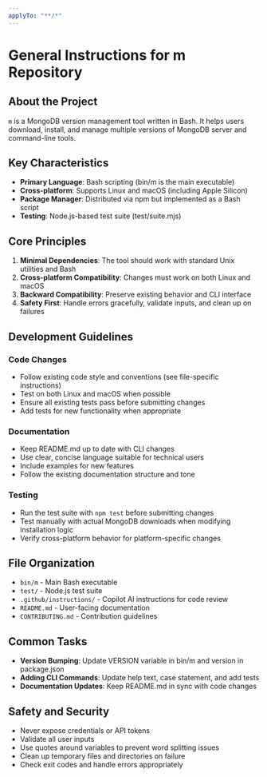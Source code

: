 ```yaml
---
applyTo: "**/*"
---
```


# General Instructions for m Repository

## About the Project

`m` is a MongoDB version management tool written in Bash. It helps users download, install, and manage multiple versions of MongoDB server and command-line tools.

## Key Characteristics

- **Primary Language**: Bash scripting (bin/m is the main executable)
- **Cross-platform**: Supports Linux and macOS (including Apple Silicon)
- **Package Manager**: Distributed via npm but implemented as a Bash script
- **Testing**: Node.js-based test suite (test/suite.mjs)

## Core Principles

1. **Minimal Dependencies**: The tool should work with standard Unix utilities and Bash
2. **Cross-platform Compatibility**: Changes must work on both Linux and macOS
3. **Backward Compatibility**: Preserve existing behavior and CLI interface
4. **Safety First**: Handle errors gracefully, validate inputs, and clean up on failures

## Development Guidelines

### Code Changes

- Follow existing code style and conventions (see file-specific instructions)
- Test on both Linux and macOS when possible
- Ensure all existing tests pass before submitting changes
- Add tests for new functionality when appropriate

### Documentation

- Keep README.md up to date with CLI changes
- Use clear, concise language suitable for technical users
- Include examples for new features
- Follow the existing documentation structure and tone

### Testing

- Run the test suite with `npm test` before submitting changes
- Test manually with actual MongoDB downloads when modifying installation logic
- Verify cross-platform behavior for platform-specific changes

## File Organization

- `bin/m` - Main Bash executable
- `test/` - Node.js test suite
- `.github/instructions/` - Copilot AI instructions for code review
- `README.md` - User-facing documentation
- `CONTRIBUTING.md` - Contribution guidelines

## Common Tasks

- **Version Bumping**: Update VERSION variable in bin/m and version in package.json
- **Adding CLI Commands**: Update help text, case statement, and add tests
- **Documentation Updates**: Keep README.md in sync with code changes

## Safety and Security

- Never expose credentials or API tokens
- Validate all user inputs
- Use quotes around variables to prevent word splitting issues
- Clean up temporary files and directories on failure
- Check exit codes and handle errors appropriately
